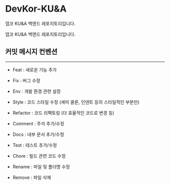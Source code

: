 # DevKor-KU&A
뎁코 KU&A 백엔드 레포지토리입니다.

뎁코 KU&A 백엔드 레포지토리입니다.

## 커밋 메시지 컨벤션

---

- Feat : 새로운 기능 추가

- Fix : 버그 수정
- Env : 개발 환경 관련 설정
- Style : 코드 스타일 수정 (세미 콜론, 인덴트 등의 스타일적인 부분만)
- Refactor : 코드 리팩토링 (더 효율적인 코드로 변경 등)
- Comment : 주석 추가/수정
- Docs : 내부 문서 추가/수정
- Test : 테스트 추가/수정
- Chore : 빌드 관련 코드 수정

- Rename : 파일 및 폴더명 수정
- Remove : 파일 삭제
